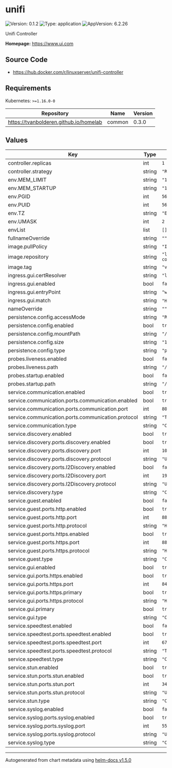 # unifi

![Version: 0.1.2](https://img.shields.io/badge/Version-0.1.2-informational?style=flat-square) ![Type: application](https://img.shields.io/badge/Type-application-informational?style=flat-square) ![AppVersion: 6.2.26](https://img.shields.io/badge/AppVersion-6.2.26-informational?style=flat-square)

Unifi Controller

**Homepage:** <https://www.ui.com>

## Source Code

* <https://hub.docker.com/r/linuxserver/unifi-controller>

## Requirements

Kubernetes: `>=1.16.0-0`

| Repository | Name | Version |
|------------|------|---------|
| https://tvanbolderen.github.io/homelab | common | 0.3.0 |

## Values

| Key | Type | Default | Description |
|-----|------|---------|-------------|
| controller.replicas | int | `1` |  |
| controller.strategy | string | `"Recreate"` |  |
| env.MEM_LIMIT | string | `"1024M"` |  |
| env.MEM_STARTUP | string | `"1024M"` |  |
| env.PGID | int | `568` |  |
| env.PUID | int | `568` |  |
| env.TZ | string | `"Etc/UTC"` |  |
| env.UMASK | int | `2` |  |
| envList | list | `[]` |  |
| fullnameOverride | string | `""` |  |
| image.pullPolicy | string | `"IfNotPresent"` |  |
| image.repository | string | `"linuxserver/unifi-controller"` |  |
| image.tag | string | `"version-6.2.26"` |  |
| ingress.gui.certResolver | string | `"letsencrypt"` |  |
| ingress.gui.enabled | bool | `false` |  |
| ingress.gui.entryPoint | string | `"websecure"` |  |
| ingress.gui.match | string | `"Host(`test.example.com`)"` |  |
| nameOverride | string | `""` |  |
| persistence.config.accessMode | string | `"ReadWriteOnce"` |  |
| persistence.config.enabled | bool | `true` |  |
| persistence.config.mountPath | string | `"/config"` |  |
| persistence.config.size | string | `"1Gi"` |  |
| persistence.config.type | string | `"pvc"` |  |
| probes.liveness.enabled | bool | `false` |  |
| probes.liveness.path | string | `"/"` |  |
| probes.startup.enabled | bool | `false` |  |
| probes.startup.path | string | `"/"` |  |
| service.communication.enabled | bool | `true` |  |
| service.communication.ports.communication.enabled | bool | `true` |  |
| service.communication.ports.communication.port | int | `8080` |  |
| service.communication.ports.communication.protocol | string | `"TCP"` |  |
| service.communication.type | string | `"ClusterIP"` |  |
| service.discovery.enabled | bool | `true` |  |
| service.discovery.ports.discovery.enabled | bool | `true` |  |
| service.discovery.ports.discovery.port | int | `10001` |  |
| service.discovery.ports.discovery.protocol | string | `"UDP"` |  |
| service.discovery.ports.l2Discovery.enabled | bool | `false` |  |
| service.discovery.ports.l2Discovery.port | int | `1900` |  |
| service.discovery.ports.l2Discovery.protocol | string | `"UDP"` |  |
| service.discovery.type | string | `"ClusterIP"` |  |
| service.guest.enabled | bool | `false` |  |
| service.guest.ports.http.enabled | bool | `true` |  |
| service.guest.ports.http.port | int | `8880` |  |
| service.guest.ports.http.protocol | string | `"HTTP"` |  |
| service.guest.ports.https.enabled | bool | `true` |  |
| service.guest.ports.https.port | int | `8843` |  |
| service.guest.ports.https.protocol | string | `"HTTPS"` |  |
| service.guest.type | string | `"ClusterIP"` |  |
| service.gui.enabled | bool | `true` |  |
| service.gui.ports.https.enabled | bool | `true` |  |
| service.gui.ports.https.port | int | `8443` |  |
| service.gui.ports.https.primary | bool | `true` |  |
| service.gui.ports.https.protocol | string | `"HTTPS"` |  |
| service.gui.primary | bool | `true` |  |
| service.gui.type | string | `"ClusterIP"` |  |
| service.speedtest.enabled | bool | `false` |  |
| service.speedtest.ports.speedtest.enabled | bool | `true` |  |
| service.speedtest.ports.speedtest.port | int | `6789` |  |
| service.speedtest.ports.speedtest.protocol | string | `"TCP"` |  |
| service.speedtest.type | string | `"ClusterIP"` |  |
| service.stun.enabled | bool | `true` |  |
| service.stun.ports.stun.enabled | bool | `true` |  |
| service.stun.ports.stun.port | int | `3478` |  |
| service.stun.ports.stun.protocol | string | `"UDP"` |  |
| service.stun.type | string | `"ClusterIP"` |  |
| service.syslog.enabled | bool | `false` |  |
| service.syslog.ports.syslog.enabled | bool | `true` |  |
| service.syslog.ports.syslog.port | int | `5514` |  |
| service.syslog.ports.syslog.protocol | string | `"UDP"` |  |
| service.syslog.type | string | `"ClusterIP"` |  |

----------------------------------------------
Autogenerated from chart metadata using [helm-docs v1.5.0](https://github.com/norwoodj/helm-docs/releases/v1.5.0)
